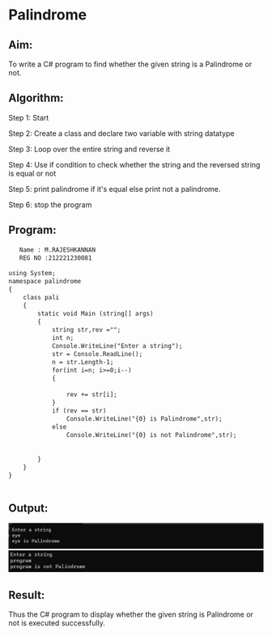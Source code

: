 # Palindrome


## Aim:
To write a C# program to find whether the given string is a Palindrome or not.
## Algorithm:

Step 1:   Start

Step 2:   Create a class and declare two variable with string datatype

Step 3:  Loop over the entire string and reverse it

Step 4:  Use if condition to check whether the string and  the reversed string is equal or not

Step 5:   print palindrome if it's equal else print not a palindrome.

Step 6: stop the program


## Program:
       Name : M.RAJESHKANNAN
       REG NO :212221230081
```
using System;
namespace palindrome
{
    class pali
    {
        static void Main (string[] args)
        {
            string str,rev ="";
            int n;
            Console.WriteLine("Enter a string");
            str = Console.ReadLine();
            n = str.Length-1;
            for(int i=n; i>=0;i--)
            {

                rev += str[i];
            }
            if (rev == str)
                Console.WriteLine("{0} is Palindrome",str);
            else
                Console.WriteLine("{0} is not Palindrome",str);


        }
    }
}


```
## Output:
![OP](OP1.png)
![OP](OP2.png)

## Result:
Thus the C# program to display whether the given string is Palindrome or not is executed successfully.
